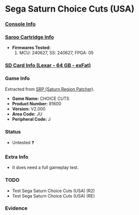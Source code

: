 # Sega Saturn Choice Cuts (USA)

### [Console Info](../../../../Info/Consoles/VA13/README.md)

### [Saroo Cartridge Info](../../../../Info/Cartridges/GuangzhouSanStarOnlineShop/1.6/README.md)

- <b>Firmwares Tested:</b>
  1. MCU: 240627, SS: 240627, FPGA: 05

### [SD Card Info (Lexar - 64 GB - exFat)](../../../../Info/SdCards/Lexar/64GB/exfat/README.md)

### Game Info

Extracted from [SRP (Saturn Region Patcher)](https://segaxtreme.net/resources/saturn-region-patcher.81/download).

- <b>Game Name:</b> CHOICE CUTS
- <b>Product Number:</b> 81600
- <b>Version:</b> V2.000
- <b>Area Code:</b> JU
- <b>Peripheral Code:</b> J

### Status

- Untested :question:

### Extra Info

- It does need a full gameplay test.

### TODO

- Test Sega Saturn Choice Cuts (USA) (R2)
- Test Sega Saturn Choice Cuts (USA) (RE)

### Evidence

<!-- [![](https://img.youtube.com/vi/aRB4hv8FcpM/0.jpg)](https://www.youtube.com/watch?v=aRB4hv8FcpM) -->
